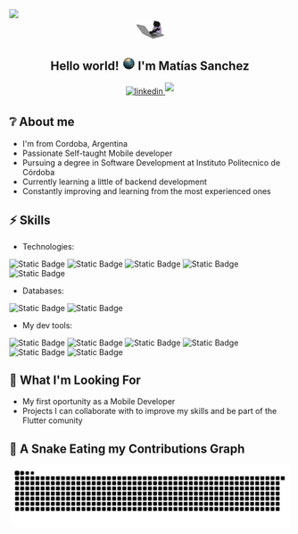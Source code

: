 <img src="https://user-images.githubusercontent.com/73097560/115834477-dbab4500-a447-11eb-908a-139a6edaec5c.gif">

<div id="header" align="center">
  <img alt="dev_cat" src="https://raw.githubusercontent.com/dev-akshat/archive/main/images/gifs/others/dev_cat.gif" width="50">

  <h2>
    Hello world!
    <img alt="Earth" src="https://raw.githubusercontent.com/dev-akshat/archive/main/images/gifs/others/earth.gif" width="24px"/>
    I'm Matías Sanchez
  </h2>

  <a href="https://linkedin.com/in/matias-emanuel-sanchez" target="_blank">
  <img src="https://img.shields.io/badge/linkedin -%2300acee.svg?color=405DE6&style=for-the-badge&logo=linkedin&logoColor=white" alt=linkedin style="margin-bottom: 5px;"/>
  </a>

  <a href="mesanchez134@gmail.com" target="_blank">
  <img src="https://img.shields.io/badge/gmail-%23EA4335.svg?style=for-the-badge&logo=gmail&logoColor=white" t=mail style="margin-bottom: 5px;" />
  </a>
</div>

## ❔ About me
- I'm from Cordoba, Argentina 
- Passionate Self-taught Mobile developer
- Pursuing a degree in Software Development at Instituto Politecnico de Córdoba
- Currently learning a little of backend development
- Constantly improving and learning from the most experienced ones

## ⚡ Skills
- Technologies:

![Static Badge](https://img.shields.io/badge/dart-lang%2C%20Dart?style=for-the-badge&logo=dart&color=lightblue)
![Static Badge](https://img.shields.io/badge/flutter-lang%2C%20Flutter?style=for-the-badge&logo=flutter&color=blue)
![Static Badge](https://img.shields.io/badge/javascript-lang%2C%20Javascript?style=for-the-badge&logo=javascript&color=yellow)
![Static Badge](https://img.shields.io/badge/Typescript-lang%2C%20typescript?style=for-the-badge&logo=typescript&color=lightblue)
![Static Badge](https://img.shields.io/badge/Node-node?style=for-the-badge&logo=nodedotjs&color=black)

- Databases:

![Static Badge](https://img.shields.io/badge/Postgresql-sql%2C%20sql?style=for-the-badge&logo=postgresql&logoColor=white&color=purple)
![Static Badge](https://img.shields.io/badge/sqlite-db%2C%20sqlite?style=for-the-badge&logo=sqlite&color=grey)

- My dev tools:

![Static Badge](https://img.shields.io/badge/vscode-code?style=for-the-badge&color=blue)
![Static Badge](https://img.shields.io/badge/Android%20Studio-android?style=for-the-badge&logo=androidstudio&color=grey)
![Static Badge](https://img.shields.io/badge/git-git%2C%20git?style=for-the-badge&logo=git&color=white)
![Static Badge](https://img.shields.io/badge/github-git%2C%20github?style=for-the-badge&logo=github&color=black)
![Static Badge](https://img.shields.io/badge/Docker-docker?style=for-the-badge&logo=docker&color=lightblue)
![Static Badge](https://img.shields.io/badge/firebase-base%2C%20base?style=for-the-badge&logo=firebase&color=brown)

## 🔭 What I'm Looking For
- My first oportunity as a Mobile Developer
- Projects I can collaborate with to improve my skills and be part of the Flutter comunity

## 🐍 A Snake Eating my Contributions Graph
	
<p align = "center">
	<img src = "https://github.com/7oSkaaa/7oSkaaa/blob/output/github-contribution-grid-snake.svg?" alt = "Snake Game"/>
</p>
